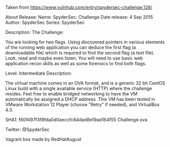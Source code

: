 Taken from https://www.vulnhub.com/entry/spydersec-challenge,128/

About Release:
    Name: SpyderSec: Challenge
    Date release: 4 Sep 2015
    Author: SpyderSec
    Series: SpyderSec

Description:
The Challenge:

You are looking for two flags. Using discovered pointers in various elements of the running web application you can deduce the first flag (a downloadable file) which is required to find the second flag (a text file). Look, read and maybe even listen. You will need to use basic web application recon skills as well as some forensics to find both flags.

Level: Intermediate
Description:

The virtual machine comes in an OVA format, and is a generic 32 bit CentOS Linux build with a single available service (HTTP) where the challenge resides. Feel free to enable bridged networking to have the VM automatically be assigned a DHCP address. This VM has been tested in VMware Workstation 12 Player (choose "Retry" if needed), and VirtualBox 4.3.

SHA1: f60f497f3f8fda0d0aeccfc84dad8e19ad164f55 Challenge.ova

Twitter: @SpyderSec

Vagrant box made by RedHatAugust
